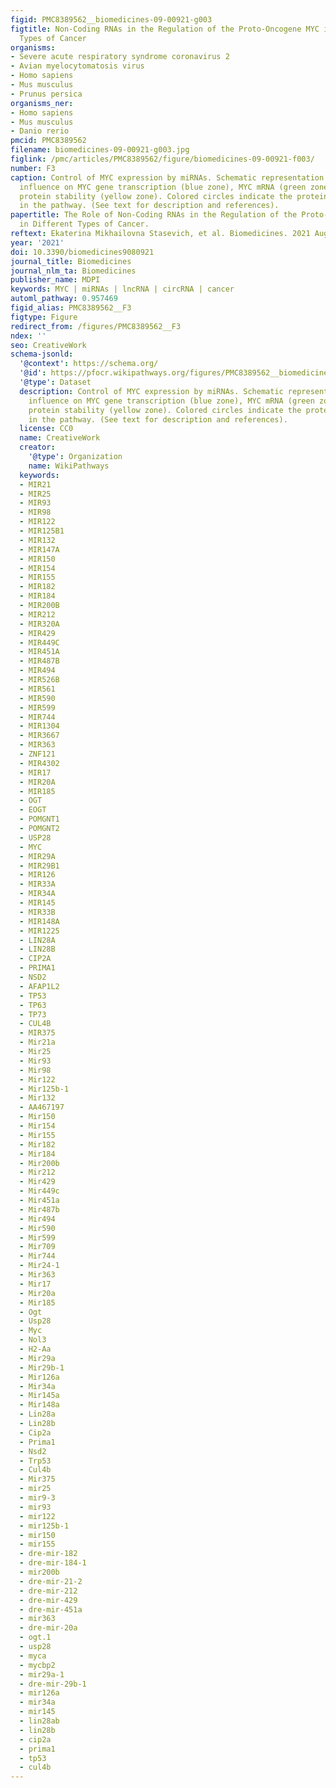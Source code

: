 ```yaml
---
figid: PMC8389562__biomedicines-09-00921-g003
figtitle: Non-Coding RNAs in the Regulation of the Proto-Oncogene MYC in Different
  Types of Cancer
organisms:
- Severe acute respiratory syndrome coronavirus 2
- Avian myelocytomatosis virus
- Homo sapiens
- Mus musculus
- Prunus persica
organisms_ner:
- Homo sapiens
- Mus musculus
- Danio rerio
pmcid: PMC8389562
filename: biomedicines-09-00921-g003.jpg
figlink: /pmc/articles/PMC8389562/figure/biomedicines-09-00921-f003/
number: F3
caption: Control of MYC expression by miRNAs. Schematic representation of miRNAs’
  influence on MYC gene transcription (blue zone), MYC mRNA (green zone), and c-Myc
  protein stability (yellow zone). Colored circles indicate the proteins included
  in the pathway. (See text for description and references).
papertitle: The Role of Non-Coding RNAs in the Regulation of the Proto-Oncogene MYC
  in Different Types of Cancer.
reftext: Ekaterina Mikhailovna Stasevich, et al. Biomedicines. 2021 Aug;9(8):921.
year: '2021'
doi: 10.3390/biomedicines9080921
journal_title: Biomedicines
journal_nlm_ta: Biomedicines
publisher_name: MDPI
keywords: MYC | miRNAs | lncRNA | circRNA | cancer
automl_pathway: 0.957469
figid_alias: PMC8389562__F3
figtype: Figure
redirect_from: /figures/PMC8389562__F3
ndex: ''
seo: CreativeWork
schema-jsonld:
  '@context': https://schema.org/
  '@id': https://pfocr.wikipathways.org/figures/PMC8389562__biomedicines-09-00921-g003.html
  '@type': Dataset
  description: Control of MYC expression by miRNAs. Schematic representation of miRNAs’
    influence on MYC gene transcription (blue zone), MYC mRNA (green zone), and c-Myc
    protein stability (yellow zone). Colored circles indicate the proteins included
    in the pathway. (See text for description and references).
  license: CC0
  name: CreativeWork
  creator:
    '@type': Organization
    name: WikiPathways
  keywords:
  - MIR21
  - MIR25
  - MIR93
  - MIR98
  - MIR122
  - MIR125B1
  - MIR132
  - MIR147A
  - MIR150
  - MIR154
  - MIR155
  - MIR182
  - MIR184
  - MIR200B
  - MIR212
  - MIR320A
  - MIR429
  - MIR449C
  - MIR451A
  - MIR487B
  - MIR494
  - MIR526B
  - MIR561
  - MIR590
  - MIR599
  - MIR744
  - MIR1304
  - MIR3667
  - MIR363
  - ZNF121
  - MIR4302
  - MIR17
  - MIR20A
  - MIR185
  - OGT
  - EOGT
  - POMGNT1
  - POMGNT2
  - USP28
  - MYC
  - MIR29A
  - MIR29B1
  - MIR126
  - MIR33A
  - MIR34A
  - MIR145
  - MIR33B
  - MIR148A
  - MIR1225
  - LIN28A
  - LIN28B
  - CIP2A
  - PRIMA1
  - NSD2
  - AFAP1L2
  - TP53
  - TP63
  - TP73
  - CUL4B
  - MIR375
  - Mir21a
  - Mir25
  - Mir93
  - Mir98
  - Mir122
  - Mir125b-1
  - Mir132
  - AA467197
  - Mir150
  - Mir154
  - Mir155
  - Mir182
  - Mir184
  - Mir200b
  - Mir212
  - Mir429
  - Mir449c
  - Mir451a
  - Mir487b
  - Mir494
  - Mir590
  - Mir599
  - Mir709
  - Mir744
  - Mir24-1
  - Mir363
  - Mir17
  - Mir20a
  - Mir185
  - Ogt
  - Usp28
  - Myc
  - Nol3
  - H2-Aa
  - Mir29a
  - Mir29b-1
  - Mir126a
  - Mir34a
  - Mir145a
  - Mir148a
  - Lin28a
  - Lin28b
  - Cip2a
  - Prima1
  - Nsd2
  - Trp53
  - Cul4b
  - Mir375
  - mir25
  - mir9-3
  - mir93
  - mir122
  - mir125b-1
  - mir150
  - mir155
  - dre-mir-182
  - dre-mir-184-1
  - mir200b
  - dre-mir-21-2
  - dre-mir-212
  - dre-mir-429
  - dre-mir-451a
  - mir363
  - dre-mir-20a
  - ogt.1
  - usp28
  - myca
  - mycbp2
  - mir29a-1
  - dre-mir-29b-1
  - mir126a
  - mir34a
  - mir145
  - lin28ab
  - lin28b
  - cip2a
  - prima1
  - tp53
  - cul4b
---
```

